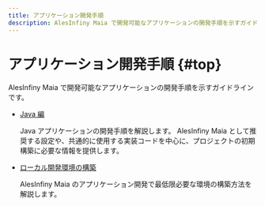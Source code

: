 ```yaml
---
title: アプリケーション開発手順
description: AlesInfiny Maia で開発可能なアプリケーションの開発手順を示すガイドラインです。
---
```


# アプリケーション開発手順 {#top}

AlesInfiny Maia で開発可能なアプリケーションの開発手順を示すガイドラインです。

- [Java 編](java/index.md)

    Java アプリケーションの開発手順を解説します。
    AlesInfiny Maia として推奨する設定や、共通的に使用する実装コードを中心に、プロジェクトの初期構築に必要な情報を提供します。

- [ローカル開発環境の構築](local-environment/index.md)

    AlesInfiny Maia のアプリケーション開発で最低限必要な環境の構築方法を解説します。

